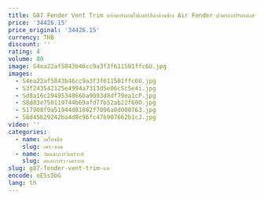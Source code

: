 ```yaml
---
title: G87 Fender Vent Trim แห้งคาร์บอนไฟเบอร์สีดําด้านข้าง Air Fender ฝาครอบปรับแต่งสําหรับ M2 Coupe G87
price: '34426.15'
price_original: '34426.15'
currency: THB
discount: ''
rating: 4
volume: 80
image: S4ea22af5843b46cc9a3f3f611501ffc6U.jpg
images:
  - S4ea22af5843b46cc9a3f3f611501ffc6U.jpg
  - S3f243542125e4994a7311d5e06c5c5e4i.jpg
  - Sd8a16c2949534866ba9093d8df79ea1cP.jpg
  - S8d83e750119744b69afd77b52ab22f60O.jpg
  - S17908f9a51944d81882f7096a8d000763.jpg
  - S8d45629242ba4d8c96fc476907662b1cJ.jpg
video: ''
categories:
  - name: เครื่องมือ
    slug: เคร-องม
  - name: วัดและการวิเคราะห์
    slug: ดและการว-เคราะห
slug: g87-fender-vent-trim-แห
encode: oESs5bG
lang: th
---
```

  